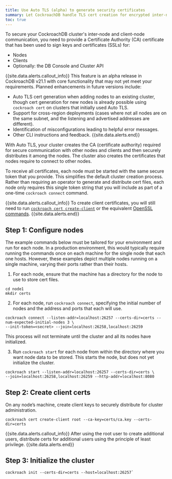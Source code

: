 ```yaml
---
title: Use Auto TLS (alpha) to generate security certificates
summary: Let CockroachDB handle TLS cert creation for encrypted inter-node and client-node communication.
toc: true
---
```


To secure your CockroachDB cluster's inter-node and client-node communication, you need to provide a Certificate Authority (CA) certificate that has been used to sign keys and certificates (SSLs) for:

- Nodes
- Clients
- Optionally: the DB Console and Cluster API

{{site.data.alerts.callout_info}}
This feature is an alpha release in CockroachDB v21.1 with core functionality that may not yet meet your requirements. Planned enhancements in future versions include:

- Auto TLS cert generation when adding nodes to an existing cluster, though cert generation for new nodes is already possible using `cockroach cert` on clusters that initially used Auto TLS.
- Support for cross-region deployments (cases where not all nodes are on the same subnet, and the listening and advertised addresses are different).
- Identification of misconfigurations leading to helpful error messages.
- Other CLI instructions and feedback.
{{site.data.alerts.end}}

With Auto TLS, your cluster creates the CA (certificate authority) required for secure communication with other nodes and clients and then securely distributes it among the nodes. The cluster also creates the certificates that nodes require to connect to other nodes.

To receive all certificates, each node must be started with the same secure token that you provide. This simplifies the default cluster creation process. Rather than requiring an operator to generate and distribute cert files, each node only requires this single token string that you will include as part of a one-time `cockroach connect` command.

{{site.data.alerts.callout_info}}
To create client certificates, you will still need to run [`cockroach cert create-client`](cockroach-cert.html#create-the-certificate-and-key-pair-for-a-client) or the equivalent [OpenSSL commands](create-security-certificates-openssl.html#step-3-create-the-certificate-and-key-pair-for-the-first-user).
{{site.data.alerts.end}}

## Step 1: Configure nodes

The example commands below must be tailored for your environment and run for each node. In a production environment, this would typically require running the commands once on each machine for the single node that each one hosts. However, these examples depict multiple nodes running on                a single machine, varying their ports rather than their hosts.

1. For each node, ensure that the machine has a directory for the node to use to store cert files.

  ``` shell
  cd node1
  mkdir certs
  ```

2. For each node, run `cockroach connect`, specifying the initial number of nodes and the address and ports that each will use.

  ``` shell
  cockroach connect --listen-addr=localhost:26257 --certs-dir=certs --num-expected-initial-nodes 3 \
  --init-token=<secret> --join=localhost:26258,localhost:26259
  ```

This process will not terminate until the cluster and all its nodes have initialized.

3. Run `cockroach start` for each node from within the directory where you want node data to be stored. This starts the node, but does not yet initialize the cluster.

  ```
  cockroach start --listen-addr=localhost:26257 --certs-dir=certs \
  --join=localhost:26258,localhost:26259 --http-addr=localhost:8080
  ```

## Step 2: Create client certs

On any node’s machine, create client keys to securely distribute for cluster administration.

``` shell
cockroach cert create-client root --ca-key=certs/ca.key --certs-dir=certs
```

{{site.data.alerts.callout_info}}
After using the root user to create additional users, distribute certs for additional users using the principle of least privilege.
{{site.data.alerts.end}}

## Step 3: Initialize the cluster

``` shell
cockroach init --certs-dir=certs --host=localhost:26257`
```
